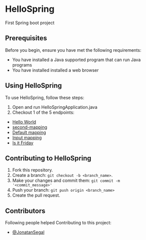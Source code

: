 # HelloSpring
First Spring boot project

## Prerequisites
Before you begin, ensure you have met the following requirements:

* You have installed a Java supported program that can run Java programs
* You have installed installed a web browser

## Using HelloSpring
To use HelloSpring, follow these steps:

1. Open and run HelloSpringApplication.java
2. Checkout 1 of the 5 endpoints:
  * [Hello World](http://localhost:8080/first-mapping)
  * [second-mapping](http://localhost:8080/second-mapping)
  * [Default mapping](http://localhost:8080/)
  * [Input mapping](http://localhost:8080/parameter)
  * [Is it Friday](http://localhost:8080/is-it-friday)



## Contributing to HelloSpring

1. Fork this repository.
2. Create a branch: `git checkout -b <branch_name>`.
3. Make your changes and commit them: `git commit -m '<commit_message>'`
4. Push your branch: `git push origin <branch_name>`
5. Create the pull request.


## Contributors
Following people helped Contributing to this project:

* [@JonatanSegal](https://github.com/JonatanSegal)

